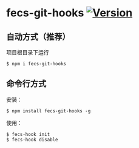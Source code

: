 # fecs-git-hooks [![Version](https://badge.fury.io/js/fecs-git-hooks.svg)](https://www.npmjs.com/package/fecs-git-hooks)

## 自动方式（推荐）

项目根目录下运行

    $ npm i fecs-git-hooks

## 命令行方式

安装：

    $ npm install fecs-git-hooks -g

使用：

    $ fecs-hook init
    $ fecs-hook disable
